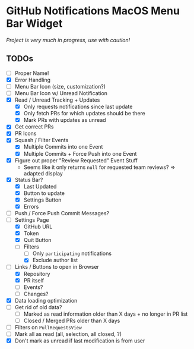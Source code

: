 # GitHub Notifications MacOS Menu Bar Widget

*Project is very much in progress, use with caution!*

## TODOs

- [ ] Proper Name!
- [x] Error Handling
- [ ] Menu Bar Icon (size, customization?)
- [ ] Menu Bar Icon w/ Unread Notification
- [x] Read / Unread Tracking + Updates
  - [x] Only requests notifications since last update
  - [x] Only fetch PRs for which updates should be there
  - [x] Mark PRs with updates as unread
- [x] Get correct PRs
- [x] PR Icons
- [x] Squash / Filter Events
  - [x] Multiple Commits into one Event
  - [x] Multiple Commits + Force Push into one Event
- [x] Figure out proper "Review Requested" Event Stuff
  - Seems like it only returns `null` for requested team reviews? => adapted display
- [x] Status Bar?
  - [x] Last Updated
  - [x] Button to update
  - [x] Settings Button
  - [x] Errors
- [ ] Push / Force Push Commit Messages?
- [ ] Settings Page
  - [x] GitHub URL
  - [x] Token
  - [x] Quit Button
  - [ ] Filters
    - [ ] Only `participating` notifications
    - [x] Exclude author list
- [ ] Links / Buttons to open in Browser
  - [x] Repository
  - [x] PR itself
  - [ ] Events?
  - [ ] Changes?
- [x] Data loading optimization
- [ ] Get rid of old data?
  - [ ] Marked as read information older than X days + no longer in PR list
  - [ ] Closed / Merged PRs older than X days
- [ ] Filters on `PullRequestsView`
- [ ] Mark all as read (all, selection, all closed, ?)
- [x] Don't mark as unread if last modification is from user
